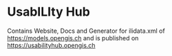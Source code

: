 # UsabILIty Hub

Contains Website, Docs and Generator for ilidata.xml of https://models.opengis.ch and is published on https://usabilityhub.opengis.ch
